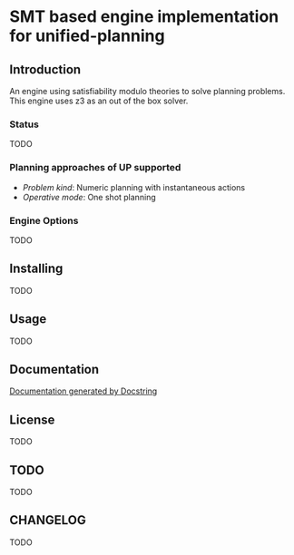 # SMT based engine implementation for unified-planning

## Introduction
An engine using satisfiability modulo theories to solve planning problems. This engine uses z3 as an out of the box solver.

### Status
TODO

### Planning approaches of UP supported
- *Problem kind*: Numeric planning with instantaneous actions
- *Operative mode*: One shot planning


### Engine Options
TODO

## Installing
TODO

## Usage
TODO

## Documentation

[Documentation generated by Docstring](./docs/_build/html/index.html)

## License
TODO


## TODO
TODO


## CHANGELOG
TODO